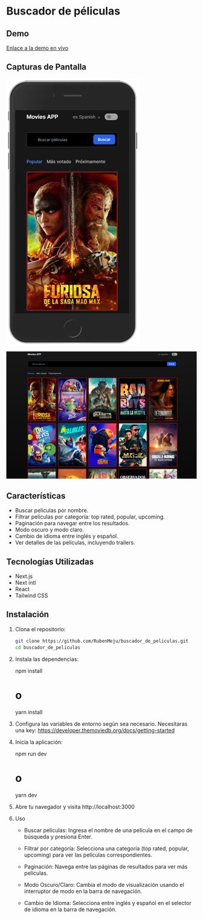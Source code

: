 # Buscador de péliculas

## Demo

[Enlace a la demo en vivo](https://buscador-de-peliculas-weld.vercel.app/es)

## Capturas de Pantalla

![Responsive](./img_mobile.png)

![Desktop](./img_desktop.png)

## Características

- Buscar películas por nombre.
- Filtrar películas por categoría: top rated, popular, upcoming.
- Paginación para navegar entre los resultados.
- Modo oscuro y modo claro.
- Cambio de idioma entre inglés y español.
- Ver detalles de las películas, incluyendo trailers.

## Tecnologías Utilizadas

- Next.js
- Next intl
- React
- Tailwind CSS

## Instalación

1. Clona el repositorio:

   ```bash
   git clone https://github.com/RubenMeju/buscador_de_peliculas.git
   cd buscador_de_peliculas

   ```

2. Instala las dependencias:

   npm install

   # o

   yarn install

3. Configura las variables de entorno según sea necesario.
   Necesitaras una key: https://developer.themoviedb.org/docs/getting-started

4. Inicia la aplicación:

   npm run dev

   # o

   yarn dev

5. Abre tu navegador y visita http://localhost:3000

6. Uso

   - Buscar películas: Ingresa el nombre de una película en el campo de búsqueda y presiona Enter.

   - Filtrar por categoría: Selecciona una categoría (top rated, popular, upcoming) para ver las películas correspondientes.

   - Paginación: Navega entre las páginas de resultados para ver más películas.

   - Modo Oscuro/Claro: Cambia el modo de visualización usando el interruptor de modo en la barra de navegación.

   - Cambio de Idioma: Selecciona entre inglés y español en el selector de idioma en la barra de navegación.
